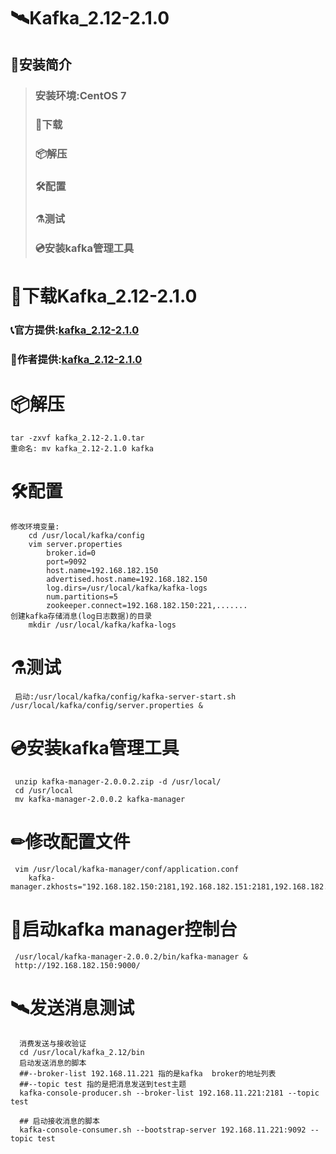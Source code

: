 # 🛰Kafka_2.12-2.1.0
## 🧭安装简介
> ### 安装环境:CentOS 7
> ### 🚬下载
> ### 📦解压
> ### 🛠配置
> ### ⚗测试️
> ### 💿安装kafka管理工具
# 🚬下载Kafka_2.12-2.1.0
 ###  📞官方提供:[kafka_2.12-2.1.0](http://kafka.apache.org/downloads)
 ###  🤝作者提供:[kafka_2.12-2.1.0](https://shushun.oss-cn-shenzhen.aliyuncs.com/software/kafka_2.12-2.1.0.tgz)
# 📦解压
    tar -zxvf kafka_2.12-2.1.0.tar
    重命名: mv kafka_2.12-2.1.0 kafka
    
# 🛠配置 
    修改环境变量:
        cd /usr/local/kafka/config
        vim server.properties
            broker.id=0
            port=9092
            host.name=192.168.182.150
            advertised.host.name=192.168.182.150
            log.dirs=/usr/local/kafka/kafka-logs
            num.partitions=5
            zookeeper.connect=192.168.182.150:221,.......
    创建kafka存储消息(log日志数据)的目录
        mkdir /usr/local/kafka/kafka-logs
   

 # ⚗测试  
     启动:/usr/local/kafka/config/kafka-server-start.sh /usr/local/kafka/config/server.properties &
 # 💿安装kafka管理工具
     unzip kafka-manager-2.0.0.2.zip -d /usr/local/
     cd /usr/local
     mv kafka-manager-2.0.0.2 kafka-manager
 # ✏修改配置文件
     vim /usr/local/kafka-manager/conf/application.conf
        kafka-manager.zkhosts="192.168.182.150:2181,192.168.182.151:2181,192.168.182.152:2181"
 # 🥂启动kafka manager控制台
     /usr/local/kafka-manager-2.0.0.2/bin/kafka-manager &
     http://192.168.182.150:9000/
 # 🛰发送消息测试
      消费发送与接收验证
      cd /usr/local/kafka_2.12/bin
      启动发送消息的脚本
      ##--broker-list 192.168.11.221 指的是kafka  broker的地址列表
      ##--topic test 指的是把消息发送到test主题
      kafka-console-producer.sh --broker-list 192.168.11.221:2181 --topic test
      
      ## 启动接收消息的脚本
      kafka-console-consumer.sh --bootstrap-server 192.168.11.221:9092 --topic test